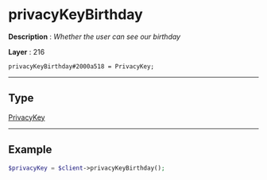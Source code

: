 # privacyKeyBirthday

**Description** : *Whether the user can see our birthday*

**Layer** : 216

```tl
privacyKeyBirthday#2000a518 = PrivacyKey;
```

---

## Type

[PrivacyKey](type/PrivacyKey)

---

## Example

```php
$privacyKey = $client->privacyKeyBirthday();
```